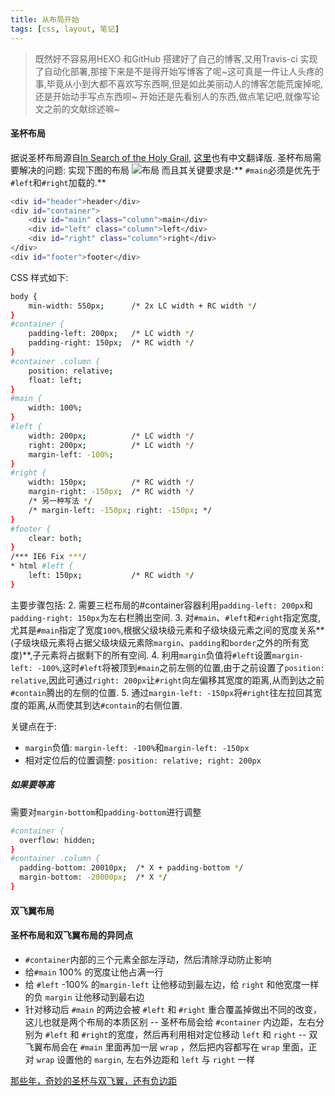 ```yaml
---
title: 从布局开始
tags: [css, layout, 笔记]
---
```

> 既然好不容易用HEXO 和GitHub 搭建好了自己的博客,又用Travis-ci 实现了自动化部署,那接下来是不是得开始写博客了呢~这可真是一件让人头疼的事,毕竟从小到大都不喜欢写东西啊,但是如此美丽动人的博客怎能荒废掉呢,还是开始动手写点东西呗~
开始还是先看别人的东西,做点笔记吧,就像写论文之前的文献综述嘛~

#### 圣杯布局
据说圣杯布局源自[In Search of the Holy Grail](http://alistapart.com/article/holygrail), [这里](https://segmentfault.com/a/1190000004524159)也有中文翻译版.
圣杯布局需要解决的问题: 实现下图的布局
![布局](http://zoneke-img.b0.upaiyun.com/418f7f9fbc1335a2753ff03c1113d203.png)
而且其关键要求是:** `#main`必须是优先于`#left`和`#right`加载的.**
``` bash
<div id="header">header</div>
<div id="container">
    <div id="main" class="column">main</div>
    <div id="left" class="column">left</div>
    <div id="right" class="column">right</div>
</div>
<div id="footer">footer</div>
```

CSS 样式如下:
``` bash
body {
    min-width: 550px;      /* 2x LC width + RC width */
}
#container {
    padding-left: 200px;   /* LC width */
    padding-right: 150px;  /* RC width */
}
#container .column {
    position: relative;
    float: left;
}
#main {
    width: 100%;
}
#left {
    width: 200px;          /* LC width */
    right: 200px;          /* LC width */
    margin-left: -100%;
}
#right {
    width: 150px;          /* RC width */
    margin-right: -150px;  /* RC width */
    /* 另一种写法 */
    /* margin-left: -150px; right: -150px; */
}
#footer {
    clear: both;
}
/*** IE6 Fix ***/
* html #left {
    left: 150px;           /* RC width */
}
```
主要步骤包括:
2. 需要三栏布局的#container容器利用`padding-left: 200px`和`padding-right: 150px`为左右栏腾出空间.
3. 对`#main`、`#left`和`#right`指定宽度,尤其是`#main`指定了宽度`100%`,根据父级块级元素和子级块级元素之间的宽度关系**(子级块级元素将占据父级块级元素除`margin`、`padding`和`border`之外的所有宽度)**,子元素将占据剩下的所有空间.
4. 利用`margin`负值将`#left`设置`margin-left: -100%`,这时`#left`将被顶到`#main`之前左侧的位置,由于之前设置了`position: relative`,因此可通过`right: 200px`让`#right`向左偏移其宽度的距离,从而到达之前`#contain`腾出的左侧的位置.
5. 通过`margin-left: -150px`将`#right`往左拉回其宽度的距离,从而使其到达`#contain`的右侧位置.

关键点在于: 
- `margin`负值: `margin-left: -100%`和`margin-left: -150px`
- 相对定位后的位置调整: `position: relative; right: 200px`

##### 如果要等高
需要对`margin-bottom`和`padding-bottom`进行调整
``` bash
#container {
  overflow: hidden;
}
#container .column {
  padding-bottom: 20010px;  /* X + padding-bottom */
  margin-bottom: -20000px;  /* X */
}
```

#### 双飞翼布局

#### 圣杯布局和双飞翼布局的异同点

- `#container`内部的三个元素全部左浮动，然后清除浮动防止影响
- 给`#main` 100% 的宽度让他占满一行
- 给 `#left` -100% 的`margin-left` 让他移动到最左边，给 `right` 和他宽度一样的负 `margin` 让他移动到最右边
- 针对移动后 `#main` 的两边会被 `#left` 和 `#right` 重合覆盖掉做出不同的改变，这儿也就是两个布局的本质区别
  -- 圣杯布局会给 `#container` 内边距，左右分别为 `#left` 和 `#right`的宽度，然后再利用相对定位移动 `left` 和 `right`
  -- 双飞翼布局会在 `#main` 里面再加一层 `wrap` ，然后把内容都写在 `wrap` 里面，正对 `wrap` 设置他的 `margin`, 左右外边距和 `left` 与 `right` 一样


[那些年，奇妙的圣杯与双飞翼，还有负边距](https://segmentfault.com/a/1190000004579886#articleHeader1)